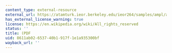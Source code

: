 ```yaml
---
content_type: external-resource
external_url: https://atamturk.ieor.berkeley.edu/ieor264/samples/ampl/ampldoc.pdf
has_external_license_warning: true
license: https://en.wikipedia.org/wiki/All_rights_reserved
status: ''
title: (PDF
uid: 8611ab02-6537-40b1-917f-1e1a935300bf
wayback_url: ''
---
```

